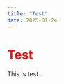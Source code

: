 ```yaml
---
title: "Test"
date: 2025-01-24
---
```


# Test
This is test.

<style>
h1 { color: red; }
</style>

<script>
console.log("hello world");
</script>